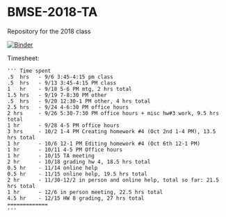 # BMSE-2018-TA
Repository for the 2018 class

[![Binder](https://mybinder.org/badge.svg)](https://mybinder.org/v2/gh/nosarcasm/BMSE-2018-TA/master)

Timesheet:

```
''' Time spent
.5  hrs   - 9/6 3:45-4:15 pm class
.5  hrs   - 9/13 3:45-4:15 PM class
1   hr    - 9/18 5-6 PM mtg, 2 hrs total
1.5 hrs   - 9/19 7-8:30 PM other
.5  hrs   - 9/20 12:30-1 PM other, 4 hrs total
2.5 hrs   - 9/24 4-6:30 PM office hours
2 hrs     - 9/26 5:30-7:30 PM office hours + misc hw#3 work, 9.5 hrs total
1 hr      - 9/28 4-5 PM office hours
3 hrs     - 10/2 1-4 PM Creating homework #4 (Oct 2nd 1-4 PM), 13.5 hrs total
1 hr      - 10/6 12-1 PM Editing homework #4 (Oct 6th 12-1 PM)
1 hr      - 10/11 4-5 PM Office hours
1 hr      - 10/15 TA meeting
2 hr      - 10/18 grading hw 4, 18.5 hrs total
0.5 hr    - 11/14 online help
0.5 hr    - 11/15 online help, 19.5 hrs total
2 hr      - 11/30-12/2 in person and online help, total so far: 21.5 hrs total
1 hr      - 12/6 in person meeting, 22.5 hrs total
4.5 hr    - 12/15 HW 8 grading, 27 hrs total
=============
'''
```
